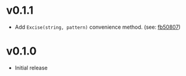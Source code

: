 # v0.1.1
* Add `Excise(string, pattern)` convenience method. (see: [fb50807](https://github.com/ezkl/excise/commit/fb5080776b722cf6c2f0fabb419374b4e1e7674a))

# v0.1.0
* Initial release

